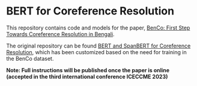 # BERT for Coreference Resolution
This repository contains code and models for the paper, [BenCo: First Step Towards Coreference Resolution in Bengali](#). 

The original repository can be found [BERT and SpanBERT for Coreference Resolution](https://github.com/mandarjoshi90/coref), which has been customized based on the need for training in the BenCo dataset. 

**Note: Full instructions will be published once the paper is online (accepted in the third international conference ICECCME 2023)**
